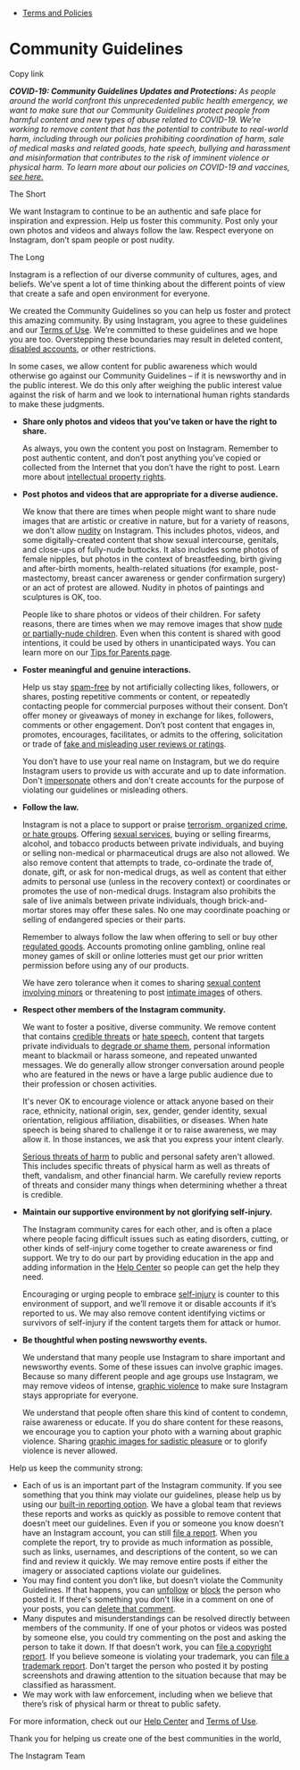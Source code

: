 *   [Terms and Policies](https://help.instagram.com/1417489251945243/?helpref=breadcrumb)

Community Guidelines
====================

Copy link

_**COVID-19: Community Guidelines Updates and Protections:** As people around the world confront this unprecedented public health emergency, we want to make sure that our Community Guidelines protect people from harmful content and new types of abuse related to COVID-19. We’re working to remove content that has the potential to contribute to real-world harm, including through our policies prohibiting coordination of harm, sale of medical masks and related goods, hate speech, bullying and harassment and misinformation that contributes to the risk of imminent violence or physical harm. To learn more about our policies on COVID-19 and vaccines, [see here.](https://help.instagram.com/697825587576762?helpref=faq_content)_

The Short

We want Instagram to continue to be an authentic and safe place for inspiration and expression. Help us foster this community. Post only your own photos and videos and always follow the law. Respect everyone on Instagram, don’t spam people or post nudity.

The Long

Instagram is a reflection of our diverse community of cultures, ages, and beliefs. We’ve spent a lot of time thinking about the different points of view that create a safe and open environment for everyone.

We created the Community Guidelines so you can help us foster and protect this amazing community. By using Instagram, you agree to these guidelines and our [Terms of Use](https://www.instagram.com/legal/terms). We’re committed to these guidelines and we hope you are too. Overstepping these boundaries may result in deleted content, [disabled accounts](https://help.instagram.com/366993040048856?helpref=faq_content), or other restrictions.

In some cases, we allow content for public awareness which would otherwise go against our Community Guidelines – if it is newsworthy and in the public interest. We do this only after weighing the public interest value against the risk of harm and we look to international human rights standards to make these judgments.

*   **Share only photos and videos that you’ve taken or have the right to share.**
    
    As always, you own the content you post on Instagram. Remember to post authentic content, and don’t post anything you’ve copied or collected from the Internet that you don’t have the right to post. Learn more about [intellectual property rights](https://help.instagram.com/126382350847838?helpref=faq_content).
    
*   **Post photos and videos that are appropriate for a diverse audience.**
    
    We know that there are times when people might want to share nude images that are artistic or creative in nature, but for a variety of reasons, we don’t allow [nudity](https://l.instagram.com/?u=https%3A%2F%2Fwww.facebook.com%2Fcommunitystandards%2Fadult_nudity_sexual_activity&e=AT1Optm6_SdNmpUcDS-d1TRffwcW3ISc1jizBvzBkhvn6HnFdwXUgr9SRBAtHldV3AzrXr25nMEGYopCmiuS3xB9OjYEB63tZDZ3_7I6lvzBHih24QuA59w0dlgEi5Va8XxQiEPxmZc0yykla-q4tS-k4bK1gmX8pch-9w) on Instagram. This includes photos, videos, and some digitally-created content that show sexual intercourse, genitals, and close-ups of fully-nude buttocks. It also includes some photos of female nipples, but photos in the context of breastfeeding, birth giving and after-birth moments, health-related situations (for example, post-mastectomy, breast cancer awareness or gender confirmation surgery) or an act of protest are allowed. Nudity in photos of paintings and sculptures is OK, too.
    
    People like to share photos or videos of their children. For safety reasons, there are times when we may remove images that show [nude or partially-nude children](https://l.instagram.com/?u=https%3A%2F%2Fwww.facebook.com%2Fcommunitystandards%2Fchild_nudity_sexual_exploitation&e=AT1Optm6_SdNmpUcDS-d1TRffwcW3ISc1jizBvzBkhvn6HnFdwXUgr9SRBAtHldV3AzrXr25nMEGYopCmiuS3xB9OjYEB63tZDZ3_7I6lvzBHih24QuA59w0dlgEi5Va8XxQiEPxmZc0yykla-q4tS-k4bK1gmX8pch-9w). Even when this content is shared with good intentions, it could be used by others in unanticipated ways. You can learn more on our [Tips for Parents page](https://help.instagram.com/154475974694511/?helpref=faq_content).
    
*   **Foster meaningful and genuine interactions.**
    
    Help us stay [spam-free](https://l.instagram.com/?u=https%3A%2F%2Fwww.facebook.com%2Fcommunitystandards%2Fspam&e=AT1Optm6_SdNmpUcDS-d1TRffwcW3ISc1jizBvzBkhvn6HnFdwXUgr9SRBAtHldV3AzrXr25nMEGYopCmiuS3xB9OjYEB63tZDZ3_7I6lvzBHih24QuA59w0dlgEi5Va8XxQiEPxmZc0yykla-q4tS-k4bK1gmX8pch-9w) by not artificially collecting likes, followers, or shares, posting repetitive comments or content, or repeatedly contacting people for commercial purposes without their consent. Don’t offer money or giveaways of money in exchange for likes, followers, comments or other engagement. Don’t post content that engages in, promotes, encourages, facilitates, or admits to the offering, solicitation or trade of [fake and misleading user reviews or ratings](https://l.instagram.com/?u=https%3A%2F%2Fwww.facebook.com%2Fcommunitystandards%2Ffraud_deception&e=AT1Optm6_SdNmpUcDS-d1TRffwcW3ISc1jizBvzBkhvn6HnFdwXUgr9SRBAtHldV3AzrXr25nMEGYopCmiuS3xB9OjYEB63tZDZ3_7I6lvzBHih24QuA59w0dlgEi5Va8XxQiEPxmZc0yykla-q4tS-k4bK1gmX8pch-9w).
    
    You don’t have to use your real name on Instagram, but we do require Instagram users to provide us with accurate and up to date information. Don't [impersonate](https://l.instagram.com/?u=https%3A%2F%2Fwww.facebook.com%2Fcommunitystandards%2Fmisrepresentation&e=AT1Optm6_SdNmpUcDS-d1TRffwcW3ISc1jizBvzBkhvn6HnFdwXUgr9SRBAtHldV3AzrXr25nMEGYopCmiuS3xB9OjYEB63tZDZ3_7I6lvzBHih24QuA59w0dlgEi5Va8XxQiEPxmZc0yykla-q4tS-k4bK1gmX8pch-9w) others and don't create accounts for the purpose of violating our guidelines or misleading others.
    
*   **Follow the law.**
    
    Instagram is not a place to support or praise [terrorism, organized crime, or hate groups](https://l.instagram.com/?u=https%3A%2F%2Fwww.facebook.com%2Fcommunitystandards%2Fdangerous_individuals_organizations&e=AT1Optm6_SdNmpUcDS-d1TRffwcW3ISc1jizBvzBkhvn6HnFdwXUgr9SRBAtHldV3AzrXr25nMEGYopCmiuS3xB9OjYEB63tZDZ3_7I6lvzBHih24QuA59w0dlgEi5Va8XxQiEPxmZc0yykla-q4tS-k4bK1gmX8pch-9w). Offering [sexual services](https://l.instagram.com/?u=https%3A%2F%2Fwww.facebook.com%2Fcommunitystandards%2Fsexual_solicitation&e=AT1Optm6_SdNmpUcDS-d1TRffwcW3ISc1jizBvzBkhvn6HnFdwXUgr9SRBAtHldV3AzrXr25nMEGYopCmiuS3xB9OjYEB63tZDZ3_7I6lvzBHih24QuA59w0dlgEi5Va8XxQiEPxmZc0yykla-q4tS-k4bK1gmX8pch-9w), buying or selling firearms, alcohol, and tobacco products between private individuals, and buying or selling non-medical or pharmaceutical drugs are also not allowed. We also remove content that attempts to trade, co-ordinate the trade of, donate, gift, or ask for non-medical drugs, as well as content that either admits to personal use (unless in the recovery context) or coordinates or promotes the use of non-medical drugs. Instagram also prohibits the sale of live animals between private individuals, though brick-and-mortar stores may offer these sales. No one may coordinate poaching or selling of endangered species or their parts.
    
    Remember to always follow the law when offering to sell or buy other [regulated goods](https://l.instagram.com/?u=https%3A%2F%2Fwww.facebook.com%2Fcommunitystandards%2Fregulated_goods&e=AT1Optm6_SdNmpUcDS-d1TRffwcW3ISc1jizBvzBkhvn6HnFdwXUgr9SRBAtHldV3AzrXr25nMEGYopCmiuS3xB9OjYEB63tZDZ3_7I6lvzBHih24QuA59w0dlgEi5Va8XxQiEPxmZc0yykla-q4tS-k4bK1gmX8pch-9w). Accounts promoting online gambling, online real money games of skill or online lotteries must get our prior written permission before using any of our products.
    
    We have zero tolerance when it comes to sharing [sexual content involving minors](https://l.instagram.com/?u=https%3A%2F%2Fwww.facebook.com%2Fcommunitystandards%2Fchild_nudity_sexual_exploitation&e=AT1Optm6_SdNmpUcDS-d1TRffwcW3ISc1jizBvzBkhvn6HnFdwXUgr9SRBAtHldV3AzrXr25nMEGYopCmiuS3xB9OjYEB63tZDZ3_7I6lvzBHih24QuA59w0dlgEi5Va8XxQiEPxmZc0yykla-q4tS-k4bK1gmX8pch-9w) or threatening to post [intimate images](https://l.instagram.com/?u=https%3A%2F%2Fwww.facebook.com%2Fcommunitystandards%2Fsexual_exploitation_adults&e=AT1Optm6_SdNmpUcDS-d1TRffwcW3ISc1jizBvzBkhvn6HnFdwXUgr9SRBAtHldV3AzrXr25nMEGYopCmiuS3xB9OjYEB63tZDZ3_7I6lvzBHih24QuA59w0dlgEi5Va8XxQiEPxmZc0yykla-q4tS-k4bK1gmX8pch-9w) of others.
    
*   **Respect other members of the Instagram community.**
    
    We want to foster a positive, diverse community. We remove content that contains [credible threats](https://l.instagram.com/?u=https%3A%2F%2Fwww.facebook.com%2Fcommunitystandards%2Fcredible_violence&e=AT1Optm6_SdNmpUcDS-d1TRffwcW3ISc1jizBvzBkhvn6HnFdwXUgr9SRBAtHldV3AzrXr25nMEGYopCmiuS3xB9OjYEB63tZDZ3_7I6lvzBHih24QuA59w0dlgEi5Va8XxQiEPxmZc0yykla-q4tS-k4bK1gmX8pch-9w) or [hate speech](https://l.instagram.com/?u=https%3A%2F%2Fwww.facebook.com%2Fcommunitystandards%2Fhate_speech&e=AT1Optm6_SdNmpUcDS-d1TRffwcW3ISc1jizBvzBkhvn6HnFdwXUgr9SRBAtHldV3AzrXr25nMEGYopCmiuS3xB9OjYEB63tZDZ3_7I6lvzBHih24QuA59w0dlgEi5Va8XxQiEPxmZc0yykla-q4tS-k4bK1gmX8pch-9w), content that targets private individuals to [degrade or shame them](https://l.instagram.com/?u=https%3A%2F%2Fwww.facebook.com%2Fcommunitystandards%2Fbullying&e=AT1Optm6_SdNmpUcDS-d1TRffwcW3ISc1jizBvzBkhvn6HnFdwXUgr9SRBAtHldV3AzrXr25nMEGYopCmiuS3xB9OjYEB63tZDZ3_7I6lvzBHih24QuA59w0dlgEi5Va8XxQiEPxmZc0yykla-q4tS-k4bK1gmX8pch-9w), personal information meant to blackmail or harass someone, and repeated unwanted messages. We do generally allow stronger conversation around people who are featured in the news or have a large public audience due to their profession or chosen activities.
    
    It's never OK to encourage violence or attack anyone based on their race, ethnicity, national origin, sex, gender, gender identity, sexual orientation, religious affiliation, disabilities, or diseases. When hate speech is being shared to challenge it or to raise awareness, we may allow it. In those instances, we ask that you express your intent clearly.
    
    [Serious threats of harm](https://l.instagram.com/?u=https%3A%2F%2Fwww.facebook.com%2Fcommunitystandards%2Fcredible_violence&e=AT1Optm6_SdNmpUcDS-d1TRffwcW3ISc1jizBvzBkhvn6HnFdwXUgr9SRBAtHldV3AzrXr25nMEGYopCmiuS3xB9OjYEB63tZDZ3_7I6lvzBHih24QuA59w0dlgEi5Va8XxQiEPxmZc0yykla-q4tS-k4bK1gmX8pch-9w) to public and personal safety aren't allowed. This includes specific threats of physical harm as well as threats of theft, vandalism, and other financial harm. We carefully review reports of threats and consider many things when determining whether a threat is credible.
    
*   **Maintain our supportive environment by not glorifying self-injury.**
    
    The Instagram community cares for each other, and is often a place where people facing difficult issues such as eating disorders, cutting, or other kinds of self-injury come together to create awareness or find support. We try to do our part by providing education in the app and adding information in the [Help Center](https://help.instagram.com/) so people can get the help they need.
    
    Encouraging or urging people to embrace [self-injury](https://l.instagram.com/?u=https%3A%2F%2Fwww.facebook.com%2Fcommunitystandards%2Fsuicide_self_injury_violence&e=AT1Optm6_SdNmpUcDS-d1TRffwcW3ISc1jizBvzBkhvn6HnFdwXUgr9SRBAtHldV3AzrXr25nMEGYopCmiuS3xB9OjYEB63tZDZ3_7I6lvzBHih24QuA59w0dlgEi5Va8XxQiEPxmZc0yykla-q4tS-k4bK1gmX8pch-9w) is counter to this environment of support, and we’ll remove it or disable accounts if it’s reported to us. We may also remove content identifying victims or survivors of self-injury if the content targets them for attack or humor.
    
*   **Be thoughtful when posting newsworthy events.**
    
    We understand that many people use Instagram to share important and newsworthy events. Some of these issues can involve graphic images. Because so many different people and age groups use Instagram, we may remove videos of intense, [graphic violence](https://l.instagram.com/?u=https%3A%2F%2Fwww.facebook.com%2Fcommunitystandards%2Fgraphic_violence&e=AT1Optm6_SdNmpUcDS-d1TRffwcW3ISc1jizBvzBkhvn6HnFdwXUgr9SRBAtHldV3AzrXr25nMEGYopCmiuS3xB9OjYEB63tZDZ3_7I6lvzBHih24QuA59w0dlgEi5Va8XxQiEPxmZc0yykla-q4tS-k4bK1gmX8pch-9w) to make sure Instagram stays appropriate for everyone.
    
    We understand that people often share this kind of content to condemn, raise awareness or educate. If you do share content for these reasons, we encourage you to caption your photo with a warning about graphic violence. Sharing [graphic images for sadistic pleasure](https://l.instagram.com/?u=https%3A%2F%2Fwww.facebook.com%2Fcommunitystandards%2Fcruel_insensitive&e=AT1Optm6_SdNmpUcDS-d1TRffwcW3ISc1jizBvzBkhvn6HnFdwXUgr9SRBAtHldV3AzrXr25nMEGYopCmiuS3xB9OjYEB63tZDZ3_7I6lvzBHih24QuA59w0dlgEi5Va8XxQiEPxmZc0yykla-q4tS-k4bK1gmX8pch-9w) or to glorify violence is never allowed.
    

Help us keep the community strong:

*   Each of us is an important part of the Instagram community. If you see something that you think may violate our guidelines, please help us by using our [built-in reporting option](https://help.instagram.com/165828726894770?helpref=faq_content). We have a global team that reviews these reports and works as quickly as possible to remove content that doesn’t meet our guidelines. Even if you or someone you know doesn’t have an Instagram account, you can still [file a report](https://help.instagram.com/contact/383679321740945). When you complete the report, try to provide as much information as possible, such as links, usernames, and descriptions of the content, so we can find and review it quickly. We may remove entire posts if either the imagery or associated captions violate our guidelines.
*   You may find content you don’t like, but doesn’t violate the Community Guidelines. If that happens, you can [unfollow](https://help.instagram.com/286340048138725?helpref=faq_content) or [block](https://help.instagram.com/426700567389543/?helpref=faq_content) the person who posted it. If there's something you don't like in a comment on one of your posts, you can [delete that comment](https://help.instagram.com/289098941190483?helpref=faq_content).
*   Many disputes and misunderstandings can be resolved directly between members of the community. If one of your photos or videos was posted by someone else, you could try commenting on the post and asking the person to take it down. If that doesn’t work, you can [file a copyright report](https://help.instagram.com/126382350847838?helpref=faq_content). If you believe someone is violating your trademark, you can [file a trademark report](https://help.instagram.com/222826637847963?helpref=faq_content). Don't target the person who posted it by posting screenshots and drawing attention to the situation because that may be classified as harassment.
*   We may work with law enforcement, including when we believe that there’s risk of physical harm or threat to public safety.

For more information, check out our [Help Center](https://help.instagram.com/) and [Terms of Use](https://l.instagram.com/?u=http%3A%2F%2Finstagram.com%2Flegal%2Fterms%2F%23&e=AT1Optm6_SdNmpUcDS-d1TRffwcW3ISc1jizBvzBkhvn6HnFdwXUgr9SRBAtHldV3AzrXr25nMEGYopCmiuS3xB9OjYEB63tZDZ3_7I6lvzBHih24QuA59w0dlgEi5Va8XxQiEPxmZc0yykla-q4tS-k4bK1gmX8pch-9w).

Thank you for helping us create one of the best communities in the world,

The Instagram Team